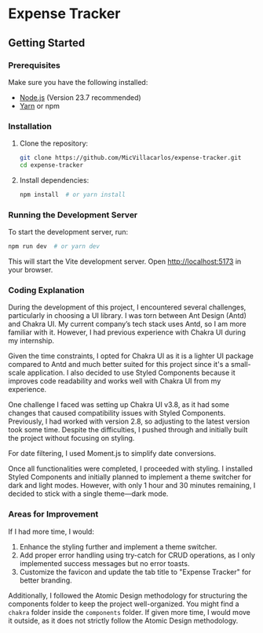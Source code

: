# Expense Tracker

## Getting Started

### Prerequisites
Make sure you have the following installed:
- [Node.js](https://nodejs.org/) (Version 23.7 recommended)
- [Yarn](https://yarnpkg.com/) or npm

### Installation
1. Clone the repository:
   ```sh
   git clone https://github.com/MicVillacarlos/expense-tracker.git
   cd expense-tracker
   ```

2. Install dependencies:
   ```sh
   npm install  # or yarn install
   ```

### Running the Development Server
To start the development server, run:
```sh
npm run dev  # or yarn dev
```
This will start the Vite development server. Open [http://localhost:5173](http://localhost:5173) in your browser.


### Coding Explanation
During the development of this project, I encountered several challenges, particularly in choosing a UI library. I was torn between Ant Design (Antd) and Chakra UI. My current company’s tech stack uses Antd, so I am more familiar with it. However, I had previous experience with Chakra UI during my internship.

Given the time constraints, I opted for Chakra UI as it is a lighter UI package compared to Antd and much better suited for this project since it's a small-scale application. I also decided to use Styled Components because it improves code readability and works well with Chakra UI from my experience.

One challenge I faced was setting up Chakra UI v3.8, as it had some changes that caused compatibility issues with Styled Components. Previously, I had worked with version 2.8, so adjusting to the latest version took some time. Despite the difficulties, I pushed through and initially built the project without focusing on styling.

For date filtering, I used Moment.js to simplify date conversions.

Once all functionalities were completed, I proceeded with styling. I installed Styled Components and initially planned to implement a theme switcher for dark and light modes. However, with only 1 hour and 30 minutes remaining, I decided to stick with a single theme—dark mode.

### Areas for Improvement
If I had more time, I would:

1. Enhance the styling further and implement a theme switcher.
2. Add proper error handling using try-catch for CRUD operations, as I only implemented success messages but no error toasts.
3. Customize the favicon and update the tab title to "Expense Tracker" for better branding.

Additionally, I followed the Atomic Design methodology for structuring the components folder to keep the project well-organized. You might find a `chakra` folder inside the `components` folder. If given more time, I would move it outside, as it does not strictly follow the Atomic Design methodology.
